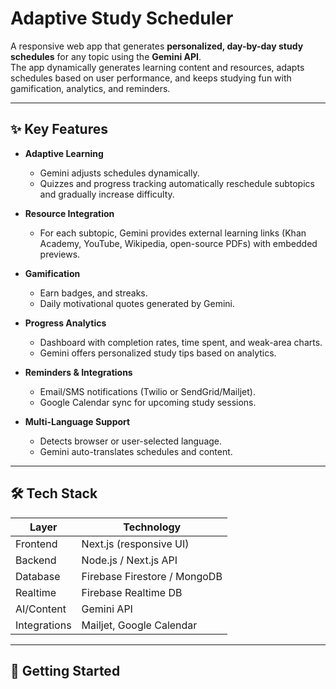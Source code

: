 # Adaptive Study Scheduler

A responsive web app that generates **personalized, day-by-day study schedules** for any topic using the **Gemini API**.  
The app dynamically generates learning content and resources, adapts schedules based on user performance, and keeps studying fun with gamification, analytics, and reminders.

---

## ✨ Key Features

- **Adaptive Learning**  
  - Gemini adjusts schedules dynamically.  
  - Quizzes and progress tracking automatically reschedule subtopics and gradually increase difficulty.

- **Resource Integration**  
  - For each subtopic, Gemini provides external learning links (Khan Academy, YouTube, Wikipedia, open-source PDFs) with embedded previews.

- **Gamification**  
  - Earn badges, and streaks.  
  - Daily motivational quotes generated by Gemini.  

- **Progress Analytics**  
  - Dashboard with completion rates, time spent, and weak-area charts.  
  - Gemini offers personalized study tips based on analytics.

- **Reminders & Integrations**  
  - Email/SMS notifications (Twilio or SendGrid/Mailjet).  
  - Google Calendar sync for upcoming study sessions.

- **Multi-Language Support**  
  - Detects browser or user-selected language.  
  - Gemini auto-translates schedules and content.

---

## 🛠 Tech Stack

| Layer      | Technology                          |
|------------|--------------------------------------|
| Frontend   | Next.js (responsive UI)     |
| Backend    | Node.js / Next.js API     |
| Database   | Firebase Firestore / MongoDB      |
| Realtime   | Firebase Realtime DB   |
| AI/Content | Gemini API                           |
| Integrations | Mailjet, Google Calendar  |

---

## 🚀 Getting Started

